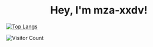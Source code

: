 <h1 align="center">
  Hey, I'm mza-xxdv!
</h1>

[![Top Langs](https://github-readme-stats.vercel.app/api/top-langs/?username=mza-xxdv&hide=html&layout=compact&langs_count=10&theme=dracula)](https://github-readme-stats.vercel.app/api/top-langs/?username=mzax-xdv&hide=html&layout=compact&langs_count=10)


![Visitor Count](https://profile-counter.glitch.me/mza-xxdv/count.svg)
